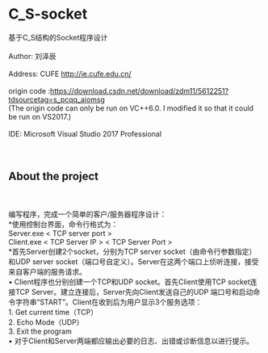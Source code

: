 # C_S-socket
 基于C_S结构的Socket程序设计
<br/>
<br/>
Author: 刘泽辰
<br/>
<br/>
Address: CUFE http://ie.cufe.edu.cn/
<br/>
<br/>
origin code :https://download.csdn.net/download/zdm11/5612251?tdsourcetag=s_pcqq_aiomsg
<br/>
(The origin code can only be run on VC++6.0. I modified it so that it could be run on VS2017.)
<br/>
<br/>
IDE: Microsoft Visual Studio 2017 Professional
<br/>
<br/>
<br/>
## About the project
<br/>
<br/>
编写程序，完成一个简单的客户/服务器程序设计：<br/>
*使用控制台界面，命令行格式为：<br/>
   Server.exe < TCP server port > <br>
   Client.exe < TCP Server IP > < TCP Server Port > <br>
*首先Server创建2个socket，分别为TCP server socket（由命令行参数指定）和UDP server socket（端口号自定义）。Server在这两个端口上侦听连接，接受来自客户端的服务请求。 <br/>
•	Client程序也分别创建一个TCP和UDP socket。首先Client使用TCP socket连接TCP Server。建立连接后，Server先向Client发送自己的UDP 端口号和启动命令字符串“START”。Client在收到后为用户显示3个服务选项：<br/>
   1. Get current time（TCP）<br/>
   2. Echo Mode（UDP）<br/>
   3. Exit the program <br/>
•	对于Client和Server两端都应输出必要的日志、出错或诊断信息以进行提示。<br/>

